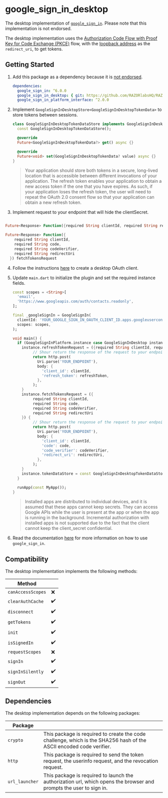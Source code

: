 # google_sign_in_desktop

The desktop implementation of [`google_sign_in`](https://pub.dev/packages/google_sign_in). Please note that this implementation is not endorsed.

The desktop implementation uses the [Authorization Code Flow with Proof Key for Code Exchange (PKCE)](https://datatracker.ietf.org/doc/html/rfc7636) flow, with the [loopback address](https://developers.google.com/identity/protocols/oauth2/native-app#redirect-uri_loopback) as the `redirect_uri`, to get tokens.

## Getting Started

1. Add this package as a dependency because it is [not endorsed](https://flutter.dev/docs/development/packages-and-plugins/developing-packages#non-endorsed-federated-plugin).

   ```yaml
   dependencies:
     google_sign_in: ^6.0.0
     google_sign_in_desktop: { git: https://github.com/RAZORlabsHQ/RAZORlabsHQ-flutter-google-sign-in-desktop.git }
     google_sign_in_platform_interface: ^2.0.0
   ```
2. Implement `GoogleSignInDesktopStore<GoogleSignInDesktopTokenData>` to store tokens between sessions.

   ```dart
   class GoogleSignInDesktopTokenDataStore implements GoogleSignInDesktopStore<GoogleSignInDesktopTokenData> {
     const GoogleSignInDesktopTokenDataStore();
   
     @override
     Future<GoogleSignInDesktopTokenData?> get() async {}

     @override
     Future<void> set(GoogleSignInDesktopTokenData? value) async {}
   }
   ```

   > Your application should store both tokens in a secure, long-lived location that is accessible between different invocations of your application. The refresh token enables your application to obtain a new access token if the one that you have expires. As such, if your application loses the refresh token, the user will need to repeat the OAuth 2.0 consent flow so that your application can obtain a new refresh token.

3. Implement request to your endpoint that will hide the clientSecret.

```dart

Future<Response> Function({required String clientId, required String refreshToken}) refreshTokenRequest

Future<Response> Function({
    required String clientId,
    required String code,
    required String codeVerifier,
    required String redirectUri
  }) fetchTokensRequest
```

4. Follow the instructions [here](https://developers.google.com/identity/protocols/oauth2/native-app) to create a desktop OAuth client.
5. Update `main.dart` to initialize the plugin and set the required instance fields.

   ```dart
   const scopes = <String>[
     'email',
     'https://www.googleapis.com/auth/contacts.readonly',
   ];

   final _googleSignIn = GoogleSignIn(
     clientId: 'YOUR_GOOGLE_SIGN_IN_OAUTH_CLIENT_ID.apps.googleusercontent.com',
     scopes: scopes,
   );

   void main() {
     if (GoogleSignInPlatform.instance case GoogleSignInDesktop instance) {
       instance.refreshTokenRequest = ({required String clientId, required String refreshToken}) {
            // Shour return the response of the request to your endpoint
            return http.post(
              Uri.parse('YOUR_ENDPOINT'),
              body: {
                'client_id': clientId,
                'refresh_token': refreshToken,
              },
            );
       }
       instance.fetchTokensRequest = ({
            required String clientId,
            required String code,
            required String codeVerifier,
            required String redirectUri
       }) {
            // Shour return the response of the request to your endpoint
            return http.post(
              Uri.parse('YOUR_ENDPOINT'),
              body: {
                'client_id': clientId,
                'code': code,
                'code_verifier': codeVerifier,
                'redirect_uri': redirectUri,
              },
            );
       }
       instance.tokenDataStore = const GoogleSignInDesktopTokenDataStore();
     }
   
     runApp(const MyApp());
   }
   ```

   > Installed apps are distributed to individual devices, and it is assumed that these apps cannot keep secrets. They can access Google APIs while the user is present at the app or when the app is running in the background. Incremental authorization with installed apps is not supported due to the fact that the client cannot keep the client_secret confidential.

5. Read the documentation [here](https://pub.dev/packages/google_sign_in) for more information on how to use `google_sign_in`.

## Compatibility

The desktop implementation implements the following methods:

| Method            |    |
|-------------------|----|
| `canAccessScopes` | ❌  |
| `clearAuthCache`  | ✔️ |
| `disconnect`      | ✔️ |
| `getTokens`       | ✔️ |
| `init`            | ✔️ |
| `isSignedIn`      | ✔️ |
| `requestScopes`   | ❌  |
| `signIn`          | ✔️ |
| `signInSilently`  | ✔️ |
| `signOut`         | ✔️ |

## Dependencies

The desktop implementation depends on the following packages:

| Package        |                                                                                                                     |
|----------------|---------------------------------------------------------------------------------------------------------------------|
| `crypto`       | This package is required to create the code challenge, which is the SHA256 hash of the ASCII encoded code verifier. |
| `http`         | This package is required to send the token request, the userinfo request, and the revocation request.               |
| `url_launcher` | This package is required to launch the authorization url, which opens the browser and prompts the user to sign in.  |
